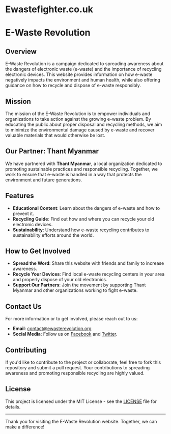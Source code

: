 # Ewastefighter.co.uk

# E-Waste Revolution

## Overview
E-Waste Revolution is a campaign dedicated to spreading awareness about the dangers of electronic waste (e-waste) and the importance of recycling electronic devices. This website provides information on how e-waste negatively impacts the environment and human health, while also offering guidance on how to recycle and dispose of e-waste responsibly.

## Mission
The mission of the E-Waste Revolution is to empower individuals and organizations to take action against the growing e-waste problem. By educating the public about proper disposal and recycling methods, we aim to minimize the environmental damage caused by e-waste and recover valuable materials that would otherwise be lost.

## Our Partner: Thant Myanmar
We have partnered with **Thant Myanmar**, a local organization dedicated to promoting sustainable practices and responsible recycling. Together, we work to ensure that e-waste is handled in a way that protects the environment and future generations.

## Features
- **Educational Content**: Learn about the dangers of e-waste and how to prevent it.
- **Recycling Guide**: Find out how and where you can recycle your old electronic devices.
- **Sustainability**: Understand how e-waste recycling contributes to sustainability efforts around the world.

## How to Get Involved
- **Spread the Word**: Share this website with friends and family to increase awareness.
- **Recycle Your Devices**: Find local e-waste recycling centers in your area and properly dispose of your old electronics.
- **Support Our Partners**: Join the movement by supporting Thant Myanmar and other organizations working to fight e-waste.

## Contact Us
For more information or to get involved, please reach out to us:
- **Email**: contact@ewasterevolution.org
- **Social Media**: Follow us on [Facebook](#) and [Twitter](#).

## Contributing
If you'd like to contribute to the project or collaborate, feel free to fork this repository and submit a pull request. Your contributions to spreading awareness and promoting responsible recycling are highly valued.

## License
This project is licensed under the MIT License - see the [LICENSE](LICENSE) file for details.

---

Thank you for visiting the E-Waste Revolution website. Together, we can make a difference!
